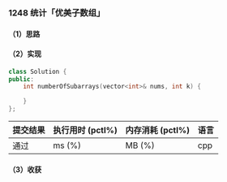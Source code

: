 ### 1248 统计「优美子数组」

#### （1）思路

#### （2）实现

```cpp
class Solution {
public:
    int numberOfSubarrays(vector<int>& nums, int k) {

    }
};
```

| 提交结果 | 执行用时 (pctl%) | 内存消耗 (pctl%) | 语言 |
|:---------|:-----------------|:-----------------|:-----|
| 通过     |  ms (%)   |  MB (%)  | cpp  |

#### （3）收获
